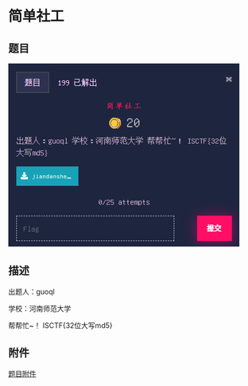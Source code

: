 # 简单社工

## 题目

![题目](images/题目.png)

## 描述

出题人：guoql

学校：河南师范大学

帮帮忙~！ ISCTF{32位大写md5}

## 附件

[题目附件](files/jiandanshegong.zip)
